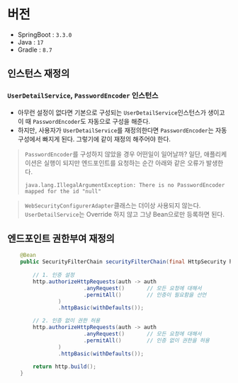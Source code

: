 # 버전
- SpringBoot : `3.3.0`
- Java : `17`
- Gradle : `8.7`

## 인스턴스 재정의
### `UserDetailService`, `PasswordEncoder` 인스턴스
- 아무런 설정이 없다면 기본으로 구성되는 `UserDetailService`인스턴스가 생이고 이 때 `PasswordEncoder`도 자동으로 구성을 해준다.
- 하지만, 사용자가 `UserDetailService`를 재정의한다면 `PasswordEncoder`는 자동구성에서 빠지게 된다. 그렇기에 같이 재정의 해주어야 한다. 

> `PasswordEncoder`를 구성하지 않았을 경우 어떤일이 일어날까? 
> 일단, 애플리케이션은 실행이 되지만 엔드포인트를 요청하는 순간 아래와 같은 오류가 발생한다.
> ```shell
> java.lang.IllegalArgumentException: There is no PasswordEncoder mapped for the id "null"
> ```

> `WebSecurityConfigurerAdapter`클래스는 더이상 사용되지 않는다.
> `UserDetailService`는 Override 하지 않고 그냥 Bean으로만 등록하면 된다.


## 엔드포인트 권한부여 재정의
```java
    @Bean
    public SecurityFilterChain securityFilterChain(final HttpSecurity http) throws Exception {
        
        // 1. 인증 설정
        http.authorizeHttpRequests(auth -> auth
                        .anyRequest()       // 모든 요청에 대해서
                        .permitAll()        // 인증이 필요함을 선언
                )
                .httpBasic(withDefaults());

        // 2. 인증 없이 권한 허용
        http.authorizeHttpRequests(auth -> auth
                        .anyRequest()       // 모든 요청에 대해서
                        .permitAll()        // 인증 없이 권한을 허용
                )
                .httpBasic(withDefaults());
        
        return http.build();
    }
```

